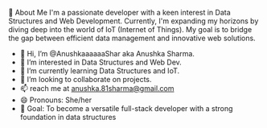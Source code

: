 🚀 About Me
I'm a passionate developer with a keen interest in Data Structures and Web Development. Currently, I'm expanding my horizons by diving deep into the world of IoT (Internet of Things).
My goal is to bridge the gap between efficient data management and innovative web solutions.
- 👋 Hi, I’m @AnushkaaaaaaShar aka Anushka Sharma.
- 👀 I’m interested in Data Structures and Web Dev.
- 🌱 I’m currently learning Data Structures and IoT.
- 💞️ I’m looking to collaborate on projects. 
- 📫 reach me at anushka.81sharma@gmail.com 
- 😄 Pronouns: She/her
- 🎯 Goal: To become a versatile full-stack developer with a strong foundation in data structures


<!---
AnushkaaaaaaShar/AnushkaaaaaaShar is a ✨ special ✨ repository because its `README.md` (this file) appears on your GitHub profile.
You can click the Preview link to take a look at your changes.
--->
